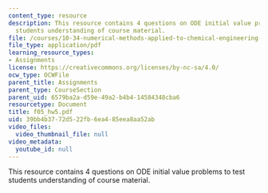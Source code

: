 ```yaml
---
content_type: resource
description: This resource contains 4 questions on ODE initial value problems to test
  students understanding of course material.
file: /courses/10-34-numerical-methods-applied-to-chemical-engineering-fall-2005/39bb4b3772d522fb6ea485eea8aa52ab_f05_hw5.pdf
file_type: application/pdf
learning_resource_types:
- Assignments
license: https://creativecommons.org/licenses/by-nc-sa/4.0/
ocw_type: OCWFile
parent_title: Assignments
parent_type: CourseSection
parent_uid: 6579ba2a-d59e-49a2-b4b4-14584348cba6
resourcetype: Document
title: f05_hw5.pdf
uid: 39bb4b37-72d5-22fb-6ea4-85eea8aa52ab
video_files:
  video_thumbnail_file: null
video_metadata:
  youtube_id: null
---
```

This resource contains 4 questions on ODE initial value problems to test students understanding of course material.